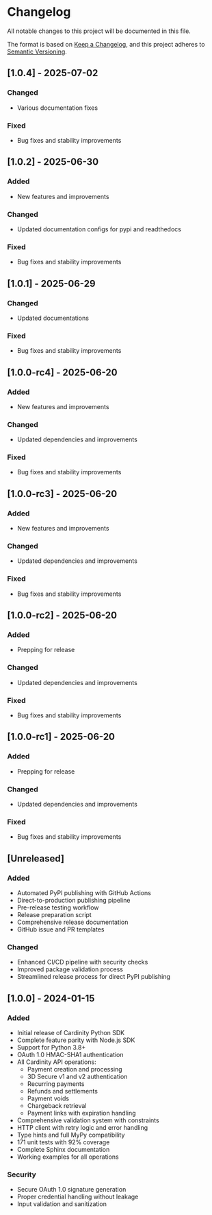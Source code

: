 # Changelog

All notable changes to this project will be documented in this file.

The format is based on [Keep a Changelog](https://keepachangelog.com/en/1.0.0/),
and this project adheres to [Semantic Versioning](https://semver.org/spec/v2.0.0.html).

## [1.0.4] - 2025-07-02

### Changed
- Various documentation fixes

### Fixed
- Bug fixes and stability improvements

## [1.0.2] - 2025-06-30

### Added
- New features and improvements

### Changed
- Updated documentation configs for pypi and readthedocs

### Fixed
- Bug fixes and stability improvements

## [1.0.1] - 2025-06-29

### Changed
- Updated documentations

### Fixed
- Bug fixes and stability improvements

## [1.0.0-rc4] - 2025-06-20

### Added
- New features and improvements

### Changed
- Updated dependencies and improvements

### Fixed
- Bug fixes and stability improvements

## [1.0.0-rc3] - 2025-06-20

### Added
- New features and improvements

### Changed
- Updated dependencies and improvements

### Fixed
- Bug fixes and stability improvements

## [1.0.0-rc2] - 2025-06-20

### Added
- Prepping for release

### Changed
- Updated dependencies and improvements

### Fixed
- Bug fixes and stability improvements

## [1.0.0-rc1] - 2025-06-20

### Added
- Prepping for release

### Changed
- Updated dependencies and improvements

### Fixed
- Bug fixes and stability improvements

## [Unreleased]

### Added
- Automated PyPI publishing with GitHub Actions
- Direct-to-production publishing pipeline
- Pre-release testing workflow
- Release preparation script
- Comprehensive release documentation
- GitHub issue and PR templates

### Changed
- Enhanced CI/CD pipeline with security checks
- Improved package validation process
- Streamlined release process for direct PyPI publishing

## [1.0.0] - 2024-01-15

### Added
- Initial release of Cardinity Python SDK
- Complete feature parity with Node.js SDK
- Support for Python 3.8+
- OAuth 1.0 HMAC-SHA1 authentication
- All Cardinity API operations:
  - Payment creation and processing
  - 3D Secure v1 and v2 authentication
  - Recurring payments
  - Refunds and settlements
  - Payment voids
  - Chargeback retrieval
  - Payment links with expiration handling
- Comprehensive validation system with constraints
- HTTP client with retry logic and error handling
- Type hints and full MyPy compatibility
- 171 unit tests with 92% coverage
- Complete Sphinx documentation
- Working examples for all operations

### Security
- Secure OAuth 1.0 signature generation
- Proper credential handling without leakage
- Input validation and sanitization 
